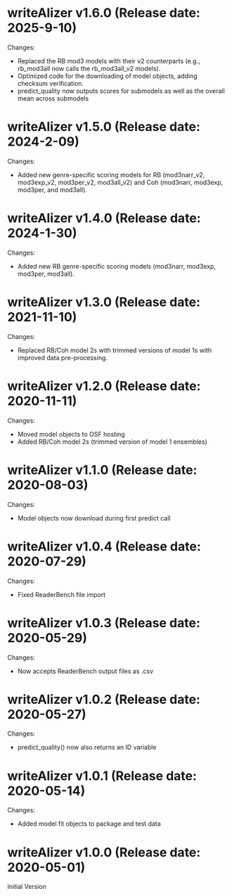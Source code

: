 writeAlizer v1.6.0 (Release date: 2025-9-10)
==============
Changes: 
* Replaced the RB mod3 models with their v2 counterparts (e.g., rb_mod3all now calls the rb_mod3all_v2 models).
* Optimized code for the downloading of model objects, adding checksum verification.
* predict_quality now outputs scores for submodels as well as the overall mean across submodels

writeAlizer v1.5.0 (Release date: 2024-2-09)
==============
Changes: 
* Added new genre-specific scoring models for RB (mod3narr_v2, mod3exp_v2, mod3per_v2, mod3all_v2)
and Coh (mod3narr, mod3exp, mod3per, and mod3all).

writeAlizer v1.4.0 (Release date: 2024-1-30)
==============
Changes:
* Added new RB genre-specific scoring models (mod3narr, mod3exp, mod3per, mod3all).

writeAlizer v1.3.0 (Release date: 2021-11-10)
==============
Changes:
* Replaced RB/Coh model 2s with trimmed versions of model 1s with improved data pre-processing. 

writeAlizer v1.2.0 (Release date: 2020-11-11)
==============
Changes:
* Moved model objects to OSF hosting
* Added RB/Coh model 2s (trimmed version of model 1 ensembles)

writeAlizer v1.1.0 (Release date: 2020-08-03)
==============
Changes:
* Model objects now download during first predict call

writeAlizer v1.0.4 (Release date: 2020-07-29)
==============
Changes:
* Fixed ReaderBench file import

writeAlizer v1.0.3 (Release date: 2020-05-29)
==============
Changes:
* Now accepts ReaderBench output files as .csv

writeAlizer v1.0.2 (Release date: 2020-05-27)
==============
Changes:
* predict_quality() now also returns an ID variable

writeAlizer v1.0.1 (Release date: 2020-05-14)
==============
Changes:
* Added model fit objects to package and test data

writeAlizer v1.0.0 (Release date: 2020-05-01)
==============
Initial Version
